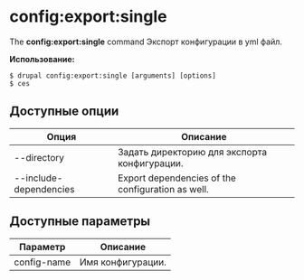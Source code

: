 # config:export:single
The **config:export:single** command Экспорт конфигурации в yml файл.

**Использование:**
```
$ drupal config:export:single [arguments] [options] 
$ ces  
```

## Доступные опции
Опция | Описание
-------|-------------
--directory | Задать директорию для экспорта конфигурации.
--include-dependencies | Export dependencies of the configuration as well.

## Доступные параметры
Параметр | Описание
---------|-------------
config-name | Имя конфигурации.
